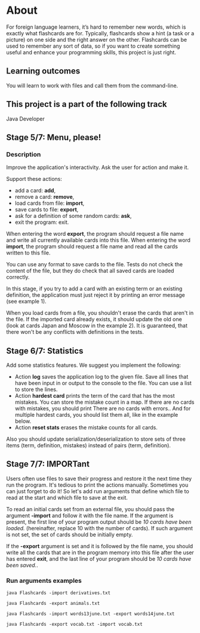 # About
For foreign language learners, it’s hard to remember new words, which is exactly what flashcards are for. Typically, flashcards show a hint (a task or a picture) on one side and the right answer on the other. Flashcards can be used to remember any sort of data, so if you want to create something useful and enhance your programming skills, this project is just right.

## Learning outcomes
You will learn to work with files and call them from the command-line.

## This project is a part of the following track
Java Developer

## Stage 5/7: Menu, please! 

### Description

Improve the application's interactivity. Ask the user for action and make it.

Support these actions:

 -   add a card: **add**,
 -   remove a card: **remove**,
 -   load cards from file: **import**,
 -   save cards to file: **export**,
 -   ask for a definition of some random cards: **ask**,
 -   exit the program: exit.

When entering the word **export**, the program should request a file name and write all currently available cards into this file.
When entering the word **import**, the program should request a file name and read all the cards written to this file.

You can use any format to save cards to the file. Tests do not check the content of the file, but they do check that all saved cards are loaded correctly.

In this stage, if you try to add a card with an existing term or an existing definition, the application must just reject it by printing an error message (see example 1).

When you load cards from a file, you shouldn't erase the cards that aren't in the file. If the imported card already exists, it should update the old one (look at cards Japan and Moscow in the example 2). It is guaranteed, that there won't be any conflicts with definitions in the tests.

## Stage 6/7: Statistics 

Add some statistics features. We suggest you implement the following:

  -  Action **log** saves the application log to the given file. Save all lines that have been input in or output to the console to the file. You can use a list to store the lines.
  -  Action **hardest card** prints the term of the card that has the most mistakes. You can store the mistake count in a map. If there are no cards with mistakes, you should print There are no cards with errors.. And for multiple hardest cards, you should list them all, like in the example below.
  -  Action **reset stats** erases the mistake counts for all cards.

Also you should update serialization/deserialization to store sets of three items (term, definition, mistakes) instead of pairs (term, definition).

## Stage 7/7: IMPORTant 

Users often use files to save their progress and restore it the next time they run the program. It's tedious to print the actions manually. Sometimes you can just forget to do it! So let's add run arguments that define which file to read at the start and which file to save at the exit.

To read an initial cards set from an external file, you should pass the argument **-import** and follow it with the file name. If the argument is present, the first line of your program output should be _10 cards have been loaded._ (hereinafter, replace 10 with the number of cards). If such argument is not set, the set of cards should be initially empty.

If the **-export** argument is set and it is followed by the file name, you should write all the cards that are in the program memory into this file after the user has entered **exit**, and the last line of your program should be _10 cards have been saved._.

### Run arguments examples
```
java Flashcards -import derivatives.txt

java Flashcards -export animals.txt

java Flashcards -import words13june.txt -export words14june.txt

java Flashcards -export vocab.txt -import vocab.txt
```
